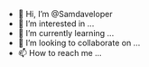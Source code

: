 - 👋 Hi, I’m @Samdaveloper
- 👀 I’m interested in ...
- 🌱 I’m currently learning ...
- 💞️ I’m looking to collaborate on ...
- 📫 How to reach me ...

<!---
Samdaveloper/Samdaveloper is a ✨ special ✨ repository because its `README.md` (this file) appears on your GitHub profile.
You can click the Preview link to take a look at your changes.
--->
